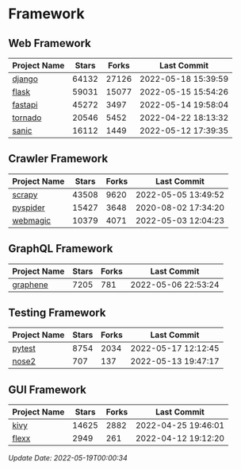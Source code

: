 # Framework

## Web Framework
| Project Name | Stars | Forks | Last Commit |
| ------------ | ----- | ----- | ----------- |
| [django](https://github.com/django/django) | 64132 | 27126 | 2022-05-18 15:39:59 |
| [flask](https://github.com/pallets/flask) | 59031 | 15077 | 2022-05-15 15:54:26 |
| [fastapi](https://github.com/tiangolo/fastapi) | 45272 | 3497 | 2022-05-14 19:58:04 |
| [tornado](https://github.com/tornadoweb/tornado) | 20546 | 5452 | 2022-04-22 18:13:32 |
| [sanic](https://github.com/sanic-org/sanic) | 16112 | 1449 | 2022-05-12 17:39:35 |

## Crawler Framework
| Project Name | Stars | Forks | Last Commit |
| ------------ | ----- | ----- | ----------- |
| [scrapy](https://github.com/scrapy/scrapy) | 43508 | 9620 | 2022-05-05 13:49:52 |
| [pyspider](https://github.com/binux/pyspider) | 15427 | 3648 | 2020-08-02 17:34:20 |
| [webmagic](https://github.com/code4craft/webmagic) | 10379 | 4071 | 2022-05-03 12:04:23 |

## GraphQL Framework
| Project Name | Stars | Forks | Last Commit |
| ------------ | ----- | ----- | ----------- |
| [graphene](https://github.com/graphql-python/graphene) | 7205 | 781 | 2022-05-06 22:53:24 |

## Testing Framework
| Project Name | Stars | Forks | Last Commit |
| ------------ | ----- | ----- | ----------- |
| [pytest](https://github.com/pytest-dev/pytest) | 8754 | 2034 | 2022-05-17 12:12:45 |
| [nose2](https://github.com/nose-devs/nose2) | 707 | 137 | 2022-05-13 19:47:17 |

## GUI Framework
| Project Name | Stars | Forks | Last Commit |
| ------------ | ----- | ----- | ----------- |
| [kivy](https://github.com/kivy/kivy) | 14625 | 2882 | 2022-04-25 19:46:01 |
| [flexx](https://github.com/flexxui/flexx) | 2949 | 261 | 2022-04-12 19:12:20 |

*Update Date: 2022-05-19T00:00:34*
